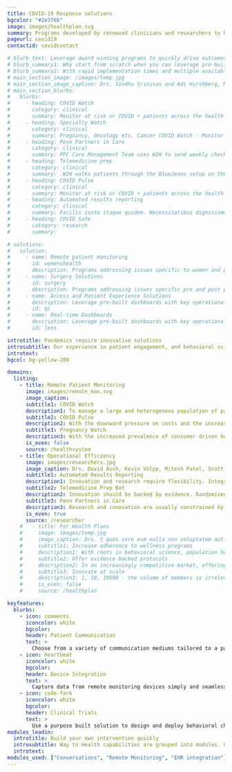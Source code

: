 ```yaml
---
title: COVID-19 Response solutions
bgcolor: "#2e376b"
image: images/healthplan.svg
summary: Programs developed by renowned clinicians and researchers to help address the pandemic challenges around patient care safely and efficiently
pageurl: covid19
contactid: covidcontact

# blurb_text: Leverage award winning programs to quickly drive outcomes
# blurb_summary1: Why start from scratch when you can leverage pre-built, tested and evidence based programs?
# blurb_summary2: With rapid implementation times and multiple available customization options (messaging content, frequency, languages), you will be able to reap benefits quickly while enhancing your relationship with your patients.
# main_section_image: /images/temp.jpg
# main_section_image_caption: Drs. Sindhu Srinivas and Adi Hirshberg, Materal and Fetal Medicine, Penn Medicine
# main_section_blurbs:
#   blurbs:
#     - heading: COVID Watch
#       category: clinical
#       summary: Monitor at risk or COVID + patients across the health system.
#     - heading: Specialty Watch
#       category: clinical
#       summary: Pregnancy, Oncology etc. Cancer COVID Watch - Monitor at risk or COVID + patients in the oncology department. Pregnancy Watch - Monitor at risk or COVID + patients in the OBGYN department.
#     - heading: Penn Partners in Care
#       category: clinical
#       summary: PPC Care Management Team uses W2H to send weekly check-in texts to monitor their vulnerable patients and evaluate their needs.
#     - heading: Telemedicine prep
#       category: clinical
#       summary:  W2H walks patients through the BlueJeans setup on their phone before a telemedicine visit.
#     - heading: COVID Pulse
#       category: clinical
#       summary: Monitor at risk or COVID + patients across the health system based on Pulse ox values
#     - heading: Automated results reporting
#       category: clinical
#       summary: Facilis iusto itaque quidem. Necessitatibus dignissimos maxime dolore nam inventore in et quia. Atque qui molestias ducimus. Consequatur repellat quod nam optio magni nihil consectetur ea. Molestiae sed sunt consectetur repudiandae expedita fuga. Sed placeat qui et ut est rerum dolor sit. Aspernatur tenetur blanditiis omnis consequuntur vel quia dignissimos autem voluptatem.
#     - heading: COVID Safe
#       category: research
#       summary:

# solutions:
#   solution:
#     - name: Remote patient monitoring
#       id: womenshealth
#       description: Programs addressing issues specific to women and pregnancy.
#     - name: Surgery Solutions
#       id: surgery
#       description: Programs addressing issues specific pre and post procedure protocols
#     - name: Access and Patient Experience Solutions
#       description: Leverage pre-built dashboards with key operational metrics
#       id: qi
#     - name: Real-time Dashboards
#       description: Leverage pre-built dashboards with key operational metrics
#       id: lens

introtitle: Pandemics require innovative solutions
introsubtitle: Our experience in patient engagement, and behavioral science enabled rapid deployment of multiple solutions to aid health systems in this challenging time.
introtext:
bgcol: bg-yellow-200

domains:
  listing:
    - title: Remote Patient Monitoring
      image: images/remote_mon.svg
      image_caption:
      subtitle1: COVID Watch
      description1: To manage a large and heterogenous population of patients with confirmed or presumed Covid-19, but well enough to remain at home, the University of Pennsylvania Health System (UPHS) developed a program to monitor for worsening dyspnea or other concerning symptoms. “COVID Watch” combined automated twice-daily text message check-ins with a dedicated team of telemedicine clinicians who could respond 24/7 to escalations in patient need.
      subtitle2: COVID Pulse
      description2: With the downward pressure on costs and the increasing importance of telemedicine and remote monitoring, proven solutions focused on specific domains will allow organizations to roll out programs systematically.
      subtitle3: Pregnancy Watch
      description3: With the increased prevalence of consumer driven healthcare, ratings and reviews are increasingly important in health care decisions. Programs available are continuously monitored and consistently measure in the 80s and 90s for patient satisfaction while maintaining or improving quality of care.
      is_even: false
      source: /healthsystem
    - title: Operational Efficiency
      image: images/researchers.jpg
      image_caption: Drs. David Asch, Kevin Volpp, Mitesh Patel, Scott Halpern, Shivan Mehta and Kit Delgado, Penn Medicine
      subtitle1: Automated Results Reporting
      description1: Innovation and research require flexibility. Integration with the EHR opens up additional opportunities. Trials can be run locally or virtually. Way to Health has run virtual studies across 50 states.
      subtitle2: Telemedicine Prep Bot
      description2: Innovation should be backed by evidence. Randomized Controlled Trials (RCTs) are the gold standard to generate evidence in healthcare. Our background and genesis can help guide the the setup of innovation projects to gather data to support (or reject) hypotheses. Automation built into the system can help doing this quickly and minimize personnel costs.
      subtitle3: Penn Partners in Care
      description3: Research and innovation are usually constrained by cost and/or time. Our library of proven projects can serve as a base to help achieve quick successes. Open inboxes can help engage patients directly to gather data to understand patient needs. These can then be automated as needed.
      is_even: true
      source: /researcher
    #   - title: For Health Plans
    #     image: images/temp.jpg
    #     image_caption: Drs. t quos vero eum nulla non voluptatem aut. Quidem voluptas vel atque.
    #     subtitle1: Increase adherence to wellness programs
    #     description1: With roots in behavioral science, population health and wellness, our research has been geared towards improving adherence to programs that members might not always want to adhere to. Programs such as smoking cessation have been proven to be successful and are the standard at organizations such as GE, CVS and others.
    #     subtitle2: Offer evidence backed protocols
    #     description2: In an increasingly competitive market, offering unique and proven programs is important. Our programs are differentiated by evidence, practical experience and operational expertise.
    #     subtitle3: Innovate at scale
    #     description3: 1, 10, 10000 - the volume of members is irrelevant. What we enable is tailoring programs to latent member groups to maximize engagement and adherence.
    #     is_even: false
    #     source: /healthplan

keyfeatures:
  blurbs:
    - icon: comments
      iconcolor: white
      bgcolor:
      header: Patient Communication
      text: >
        Choose from a variety of communication mediums tailored to a patient's preference. Include peers or support partners.
    - icon: heartbeat
      iconcolor: white
      bgcolor:
      header: Device Integration
      text: >
        Capture data from remote monitoring devices simply and seamlessly, enabling scalable, integrated and personalized initiatives.
    - icon: code-fork
      iconcolor: white
      bgcolor:
      header: Clinical Trials
      text: >
        Use a purpose built solution to design and deploy behavioral change and interventional (automated hovering) research.
modules_leadin:
  introtitle: Build your own intervention quickly
  introsubtitle: Way to Health capabilities are grouped into modules. Configure them to address your specific needs and combine them together to quickly build, test and deploy interventions. Choose your deployment model - pilot, standalone or scaled and EHR integrated.
  introtext:
modules_used: ["Conversations", "Remote Monitoring", "EHR integration"]
---
```

